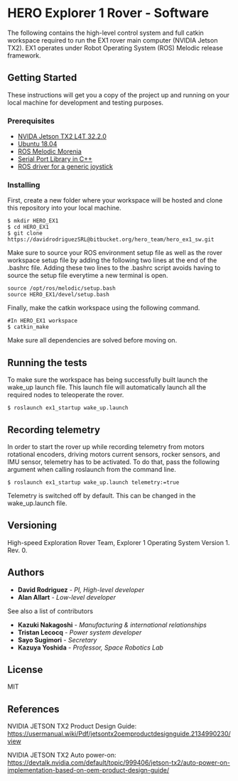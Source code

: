 # HERO Explorer 1 Rover - Software

The following contains the high-level control system and full catkin workspace required to run the EX1 rover main computer (NVIDIA Jetson TX2). 
EX1 operates under Robot Operating System (ROS) Melodic release framework.

## Getting Started

These instructions will get you a copy of the project up and running on your local machine for development and testing purposes. 

### Prerequisites

* [NVIDA Jetson TX2 L4T 32.2.0](https://developer.nvidia.com/embedded/linux-tegra)
* [Ubuntu 18.04](http://releases.ubuntu.com/18.04/)
* [ROS Melodic Morenia](http://wiki.ros.org/melodic)
* [Serial Port Library in C++](https://github.com/wjwwood/serial)
* [ROS driver for a generic joystick](http://wiki.ros.org/joy)

### Installing

First, create a new folder where your workspace will be hosted and clone this repository into your local machine. 

```
$ mkdir HERO_EX1
$ cd HERO_EX1
$ git clone https://davidrodriguezSRL@bitbucket.org/hero_team/hero_ex1_sw.git
```

Make sure to source your ROS environment setup file as well as the rover workspace setup file by adding the following two lines at the end of the .bashrc file. Adding these two lines to the .bashrc script avoids having to source the setup file everytime a  new terminal is open.

```
source /opt/ros/melodic/setup.bash
source HERO_EX1/devel/setup.bash
``` 

Finally, make the catkin workspace using the following command. 

```
#In HERO_EX1 workspace
$ catkin_make
```

Make sure all dependencies are solved before moving on. 

## Running the tests

To make sure the workspace has being successfully built launch the wake_up launch file. This launch file will automatically launch all the required nodes to teleoperate the rover. 

```
$ roslaunch ex1_startup wake_up.launch
```

## Recording telemetry

In order to start the rover up while recording telemetry from motors rotational encoders, driving motors current sensors, rocker sensors, and IMU sensor, telemetry has to be activated. To do that, pass the following argument when calling roslaunch from the command line.

```
$ roslaunch ex1_startup wake_up.launch telemetry:=true
``` 
Telemetry is switched off by default. This can be changed in the wake_up.launch file.

## Versioning

High-speed Exploration Rover Team, Explorer 1 Operating System Version 1. Rev. 0. 

## Authors

* **David Rodriguez** - *PI, High-level developer*
* **Alan Allart** - *Low-level developer*

See also a list of contributors

* **Kazuki Nakagoshi** - *Manufacturing & international relationships*
* **Tristan Lecocq** - *Power system developer*
* **Sayo Sugimori** - *Secretary*
* **Kazuya Yoshida** - *Professor, Space Robotics Lab*

## License
MIT

## References

NVIDIA JETSON TX2 Product Design Guide: 
https://usermanual.wiki/Pdf/jetsontx2oemproductdesignguide.2134990230/view

NVIDIA JETSON TX2 Auto power-on: 
https://devtalk.nvidia.com/default/topic/999406/jetson-tx2/auto-power-on-implementation-based-on-oem-product-design-guide/


